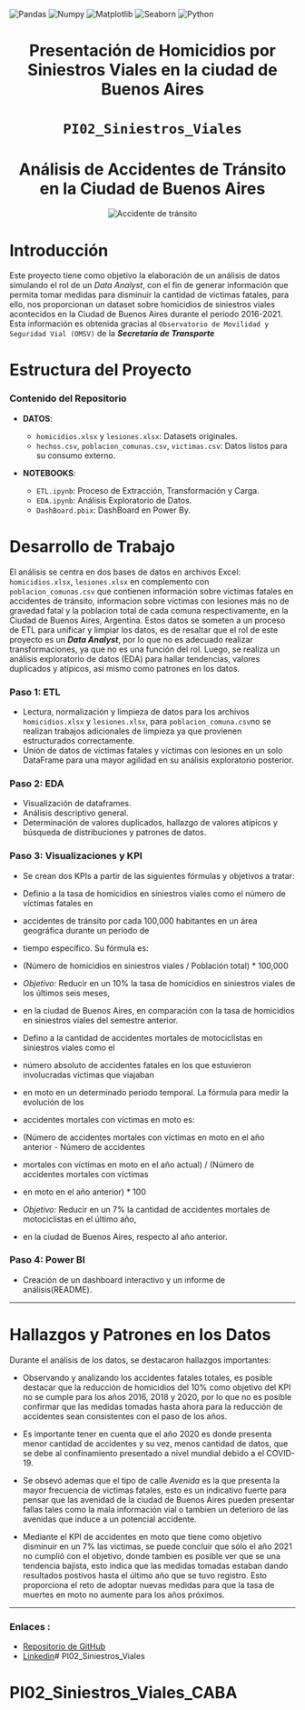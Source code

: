 ![Pandas](https://img.shields.io/badge/-Pandas-333333?style=flat&logo=pandas)
![Numpy](https://img.shields.io/badge/-Numpy-333333?style=flat&logo=numpy)
![Matplotlib](https://img.shields.io/badge/-Matplotlib-333333?style=flat&logo=matplotlib)
![Seaborn](https://img.shields.io/badge/-Seaborn-333333?style=flat&logo=seaborn)
![Python](https://img.shields.io/badge/-Python-333333?style=flat&logo=python)

<h1 align='center'>
 <b>Presentación de Homicidios por Siniestros Viales en la ciudad de Buenos Aires</b>
</h1>

# <h1 align="center">**`PI02_Siniestros_Viales`**</h1>

<h1 align='center'>
 <b>Análisis de Accidentes de Tránsito en la Ciudad de Buenos Aires</b>
</h1>

<p align='center'>
<img src="https://ahorraseguros.mx/wp-content/uploads/2022/12/siniestro.jpg" alt="Accidente de tránsito">
</p>

# Introducción

Este proyecto tiene como objetivo la elaboración de un análisis de datos simulando el rol de un *Data Analyst*, con el fin de generar información que permita tomar medidas para disminuir la cantidad de victimas fatales, para ello, nos proporcionan un dataset sobre homicidios de siniestros viales acontecidos en la Ciudad de Buenos Aires durante el  periodo 2016-2021. Esta información es obtenida gracias al `Observatorio de Movilidad y Seguridad Vial (OMSV)` de la ***Secretaría de Transporte***

# Estructura del Proyecto

### Contenido del Repositorio

- **DATOS**:
  - `homicidios.xlsx` y `lesiones.xlsx`: Datasets originales.
  - `hechos.csv`, `poblacion_comunas.csv`, `victimas.csv`: Datos listos para su consumo externo.
  

- **NOTEBOOKS**:
  - `ETL.ipynb`: Proceso de Extracción, Transformación y Carga.
  - `EDA.ipynb`: Análisis Exploratorio de Datos.
  - `DashBoard.pbix`: DashBoard en Power By.

# Desarrollo de Trabajo

El análisis se centra en dos bases de datos en archivos Excel: `homicidios.xlsx`, `lesiones.xlsx` en complemento con `poblacion_comunas.csv` que contienen información sobre victimas fatales en accidentes de tránsito, informacion sobre victimas con lesiones más no de gravedad fatal y la poblacion total de cada comuna respectivamente, en la Ciudad de Buenos Aires, Argentina. Estos datos se someten a un proceso de ETL para unificar y limpiar los datos, es de resaltar que el rol de este proyecto es un ***Data Analyst***, por lo que no es adecuado realizar transformaciones, ya que no es una función del rol. Luego, se realiza un análisis exploratorio de
datos (EDA) para hallar tendencias, valores duplicados y atípicos, así mismo como patrones en los datos.

### Paso 1: ETL

- Lectura, normalización y limpieza de datos para los archivos `homicidios.xlsx` y `lesiones.xlsx`,
para `poblacion_comuna.csv`no se realizan trabajos adicionales de limpieza ya que provienen estructurados 
correctamente.
- Unión de datos de víctimas fatales y víctimas con lesiones en un solo DataFrame para una mayor agilidad en su análisis exploratorio posterior.

### Paso 2: EDA

- Visualización de dataframes.
- Análisis descriptivo general.
- Determinación de valores duplicados, hallazgo de valores atípicos y búsqueda de distribuciones y patrones de datos.

### Paso 3: Visualizaciones y KPI

- Se crean dos KPIs a partir de las siguientes fórmulas y objetivos a tratar:

- Definio a la tasa de homicidios en siniestros viales como el número de víctimas fatales en 
-    accidentes de tránsito por cada 100,000 habitantes en un área geográfica durante un período de 
-    tiempo específico. Su fórmula es:
-    (Número de homicidios en siniestros viales / Población total) * 100,000
- *Objetivo:* Reducir en un 10% la tasa de homicidios en siniestros viales de los últimos seis meses,
-    en la ciudad de Buenos Aires, en comparación con la tasa de homicidios en siniestros viales del semestre anterior.
- Defino a la cantidad de accidentes mortales de motociclistas en siniestros viales como el 
-    número absoluto de accidentes fatales en los que estuvieron involucradas víctimas que viajaban 
-    en moto en un determinado periodo temporal. La fórmula para medir la evolución de los 
-    accidentes mortales con víctimas en moto es: 
-    (Número de accidentes mortales con víctimas en moto en el año anterior - Número de accidentes 
-    mortales con víctimas en moto en el año actual) / (Número de accidentes mortales con víctimas 
-    en moto en el año anterior) * 100
- *Objetivo:* Reducir en un 7% la cantidad de accidentes mortales de motociclistas en el último año, 
-    en la ciudad de Buenos Aires, respecto al año anterior.


### Paso 4: Power BI

- Creación de un dashboard interactivo y un informe de análisis(README).

********************************************************************


# Hallazgos y Patrones en los Datos

Durante el análisis de los datos, se destacaron hallazgos importantes:

- Observando y analizando los accidentes fatales totales, es posible destacar que la reducción de homicidios del 10% como objetivo del KPI no se cumple para los años 2016, 2018 y 2020, por lo que no es posible confirmar que las medidas tomadas hasta ahora para la reducción de accidentes sean consistentes con el paso de los años.
- Es importante tener en cuenta que el año 2020 es donde presenta menor cantidad de accidentes y su vez, menos cantidad de datos, que se debe al confinamiento presentado a nivel mundial debido a el COVID-19.
- Se obsevó ademas que el tipo de calle *Avenida* es la que presenta la mayor frecuencia de victimas fatales, esto es un indicativo fuerte para pensar que las avenidad de la ciudad de Buenos Aires pueden presentar fallas tales como la mala información vial o tambien un deterioro de las avenidas que induce a un potencial accidente.

- Mediante el KPI de accidentes en moto que tiene como objetivo disminuir en un 7% las victimas, se puede concluir que sólo el año 2021 no cumplió con el objetivo, donde tambien es posible ver que se una tendencia bajista, esto indica que las medidas tomadas estaban dando resultados postivos hasta el último año que se tuvo registro. Esto proporciona el reto de adoptar nuevas medidas para que la tasa de muertes en moto no aumente para los años próximos.


***

### Enlaces :

* [Repositorio de GitHub](https://github.com/santiagrueda/PI02_Siniestros_Viales_CABA)
* [Linkedin](https://www.linkedin.com/in/santiago-rueda-mira-050b55113/)# PI02_Siniestros_Viales
# PI02_Siniestros_Viales_CABA
